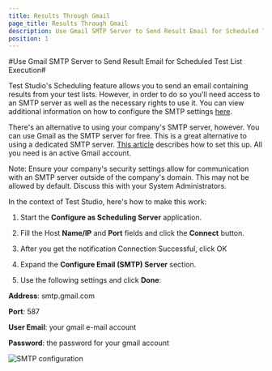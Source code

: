 ```yaml
---
title: Results Through Gmail
page_title: Results Through Gmail
description: Use Gmail SMTP Server to Send Result Email for Scheduled Test List Execution
position: 1
---
```

#Use Gmail SMTP Server to Send Result Email for Scheduled Test List Execution#

Test Studio's Scheduling feature allows you to send an email containing results from your test lists. However, in order to do so you'll need access to an SMTP server as well as the necessary rights to use it. You can view additional information on how to configure the SMTP settings <a href="/features/scheduling-test-runs/create-scheduling-server" target="_blank">here</a>.

There's an alternative to using your company's SMTP server, however. You can use Gmail as the SMTP server for free. This is a great alternative to using a dedicated SMTP server. <a href="https://support.google.com/mail/troubleshooter/1668960?rd=1" target="_blank">This article</a> describes how to set this up. All you need is an active Gmail account.
 
Note: Ensure your company's security settings allow for communication with an SMTP server outside of the company's domain. This may not be allowed by default. Discuss this with your System Administrators.

In the context of Test Studio, here's how to make this work:

1. Start the **Configure as Scheduling Server** application.

2. Fill the Host **Name/IP** and **Port** fields and click the **Connect** button.

3. After you get the notification Connection Successful, click OK

4. Expand the **Configure Email (SMTP) Server** section.

5. Use the following settings and click **Done**:

**Address**: smtp.gmail.com

**Port**: 587

**User Email**: your gmail e-mail account

**Password**: the password for your gmail account


![SMTP configuration][1]

[1]: /img/knowledge-base/scheduling-kb/gmail-results/fig1.jpg